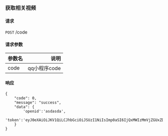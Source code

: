 
### 获取相关视频

#### 请求

`POST` /code

#### 请求参数

| 参数名      | 说明 |
| -------- | -----:  |
| code     | qq小程序code |

#### 响应

```
{
    "code": 0,
    "message": "success",
    "data": {
        'openid':'asdasda',
        'token':'eyJ0eXAiOiJKV1QiLCJhbGciOiJSUzI1NiIsImp0aSI6IjQxMWIzMmVjZGUxZDAwMTNmNWE4Y2MwMTY5ZTBmZmI5Mjk2ODk5NjBkM2E4NzdlNDg1ODIzNjk5YWMwNmUwYTc2ZjgxY2E5ODUwYWYwYzM0In0'
    }
}
```
